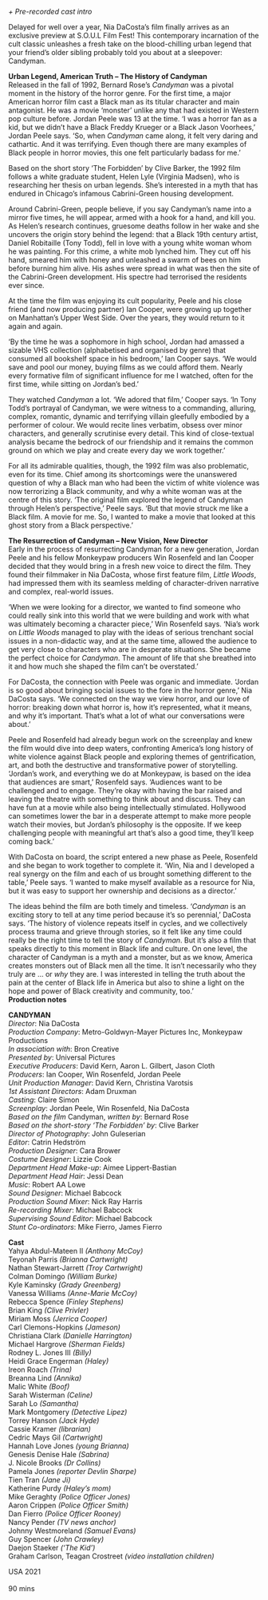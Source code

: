
_+ Pre-recorded cast intro_

Delayed for well over a year, Nia DaCosta’s film finally arrives as an exclusive preview at S.O.U.L Film Fest! This contemporary incarnation of the cult classic unleashes a fresh take on the blood-chilling urban legend that your friend’s older sibling probably told you about at a sleepover: Candyman.<br>

**Urban Legend, American Truth – The History of Candyman**<br>
Released  in the fall of 1992, Bernard Rose’s _Candyman_ was a pivotal moment in the history of the horror genre. For the first time, a major American horror film cast a Black man as its titular character and main antagonist. He was a movie ‘monster’ unlike any that had existed in Western pop culture before. Jordan Peele was 13 at the time. ‘I was a horror fan as a kid, but we didn’t have a Black Freddy Krueger or a Black Jason Voorhees,’ Jordan Peele says. ‘So, when _Candyman_ came along, it felt very daring and cathartic. And it was terrifying. Even though there are many examples of Black people in horror movies, this one felt particularly badass for me.’

Based on the short story ‘The Forbidden’ by Clive Barker, the 1992 film follows a white graduate student, Helen Lyle (Virginia Madsen), who is researching her thesis on urban legends. She’s interested in a myth that has endured in Chicago’s infamous Cabrini-Green housing development.

Around Cabrini-Green, people believe, if you say Candyman’s name into a mirror five times, he will appear, armed with a hook for a hand, and kill you.  
As Helen’s research continues, gruesome deaths follow in her wake and she uncovers the origin story behind the legend: that a Black 19th century artist, Daniel Robitaille (Tony Todd), fell in love with a young white woman whom he was painting. For this crime, a white mob lynched him. They cut off his hand, smeared him with honey and unleashed a swarm of bees on him before burning him alive. His ashes were spread in what was then the site of the Cabrini-Green development. His spectre had terrorised the residents  ever since.

At the time the film was enjoying its cult popularity, Peele and his close friend (and now producing partner) Ian Cooper, were growing up together on Manhattan’s Upper West Side. Over the years, they would return to it again and again.

‘By the time he was a sophomore in high school, Jordan had amassed a sizable VHS collection (alphabetised and organised by genre) that consumed all bookshelf space in his bedroom,’ Ian Cooper says. ‘We would save and pool our money, buying films as we could afford them. Nearly every formative film of significant influence for me I watched, often for the first time, while sitting on Jordan’s bed.’

They watched _Candyman_ a lot. ‘We adored that film,’ Cooper says. ‘In Tony Todd’s portrayal of Candyman, we were witness to a commanding, alluring, complex, romantic, dynamic and terrifying villain gleefully embodied by a performer of colour. We would recite lines verbatim, obsess over minor characters, and generally scrutinise every detail. This kind of close-textual analysis became the bedrock of our friendship and it remains the common ground on which we play and create every day we work together.’

For all its admirable qualities, though, the 1992 film was also problematic, even for its time. Chief among its shortcomings were the unanswered question of why a Black man who had been the victim of white violence was now terrorizing a Black community, and why a white woman was at the centre of this story. ‘The original film explored the legend of Candyman through Helen’s perspective,’ Peele says. ‘But that movie struck me like a Black film. A movie for me. So, I wanted to make a movie that looked at this ghost story from a Black perspective.’<br>

**The Resurrection of Candyman – New Vision, New Director**<br>
Early in the process of resurrecting Candyman for a new generation, Jordan Peele and his fellow Monkeypaw producers Win Rosenfeld and Ian Cooper decided that they would bring in a fresh new voice to direct the film. They found their filmmaker in Nia DaCosta, whose first feature film, _Little Woods_, had impressed them with its seamless melding of character-driven narrative and complex, real-world issues.

‘When we were looking for a director, we wanted to find someone who could really sink into this world that we were building and work with what was ultimately becoming a character piece,’ Win Rosenfeld says. ‘Nia’s work on _Little Woods_ managed to play with the ideas of serious trenchant social issues in a non-didactic way, and at the same time, allowed the audience to get very close to characters who are in desperate situations. She became the perfect choice for _Candyman_. The amount of life that she breathed into it and how much she shaped the film can’t be overstated.’

For DaCosta, the connection with Peele was organic and immediate. ‘Jordan is so good about bringing social issues to the fore in the horror genre,’ Nia DaCosta says. ‘We connected on the way we view horror, and our love of horror: breaking down what horror is, how it’s represented, what it means, and why it’s important. That’s what a lot of what our conversations were about.’

Peele and Rosenfeld had already begun work on the screenplay and knew the film would dive into deep waters, confronting America’s long history of white violence against Black people and exploring themes of gentrification, art, and both the destructive and transformative power of storytelling. ‘Jordan’s work, and everything we do at Monkeypaw, is based on the idea that audiences are smart,’ Rosenfeld says. ‘Audiences want to be challenged and to engage. They’re okay with having the bar raised and leaving the theatre with something to think about and discuss. They can have fun at a movie while also being intellectually stimulated. Hollywood can sometimes lower the bar in a desperate attempt to make more people watch their movies, but Jordan’s philosophy is the opposite. If we keep challenging people with meaningful art that’s also a good time, they’ll keep coming back.’

With DaCosta on board, the script entered a new phase as Peele, Rosenfeld and she began to work together to complete it. ‘Win, Nia and I developed a real synergy on the film and each of us brought something different to the table,’ Peele says. ‘I wanted to make myself available as a resource for Nia, but it was easy to support her ownership and decisions as a director.’

The ideas behind the film are both timely and timeless.  ‘_Candyman_ is an exciting story to tell at any time period because it’s so perennial,’ DaCosta says. ‘The history of violence repeats itself in cycles, and we collectively process trauma and grieve through stories, so it felt like any time could really be the right time to tell the story of _Candyman_. But it’s also a film that speaks directly to this moment in Black life and culture. On one level, the character of Candyman is a myth and a monster, but as we know, America creates monsters out of Black men all the time. It isn’t necessarily who they truly are … or _why_ they are. I was interested in telling the truth about the pain at the center of Black life in America but also to shine a light on the hope and power of Black creativity and community, too.’<br>
**Production notes**<br>

**CANDYMAN**<br>
_Director_: Nia DaCosta  
_Production Company_:  Metro-Goldwyn-Mayer Pictures Inc,  Monkeypaw Productions  
_In association with_: Bron Creative  
_Presented by_: Universal Pictures  
_Executive Producers_: David Kern, Aaron L. Gilbert, Jason Cloth  
_Producers_: Ian Cooper, Win Rosenfeld, Jordan Peele  
_Unit Production Manager_: David Kern, Christina Varotsis  
_1st Assistant Directors_: Adam Druxman  
_Casting_: Claire Simon  
_Screenplay_: Jordan Peele, Win Rosenfeld, Nia DaCosta  
_Based on the film_ Candyman, _written by_:
Bernard Rose  
_Based on the short-story ‘The Forbidden’ by_:
Clive Barker  
_Director of Photography_: John Guleserian  
_Editor_: Catrin Hedström  
_Production Designer_: Cara Brower  
_Costume Designer_: Lizzie Cook  
_Department Head Make-up_: Aimee Lippert-Bastian  
_Department Head Hair_: Jessi Dean  
_Music_: Robert AA Lowe  
_Sound Designer_: Michael Babcock  
_Production Sound Mixer_: Nick Ray Harris  
_Re-recording Mixer_: Michael Babcock  
_Supervising Sound Editor_: Michael Babcock  
_Stunt Co-ordinators_: Mike Fierro, James Fierro

**Cast**<br>
Yahya Abdul-Mateen II _(Anthony McCoy)_<br>
Teyonah Parris _(Brianna Cartwright)_<br>
Nathan Stewart-Jarrett _(Troy Cartwright)_<br>
Colman Domingo _(William Burke)_<br>
Kyle Kaminsky _(Grady Greenberg)_<br>
Vanessa Williams _(Anne-Marie McCoy)_<br>
Rebecca Spence _(Finley Stephens)_<br>
Brian King _(Clive Privler)_<br>
Miriam Moss _(Jerrica Cooper)_<br>
Carl Clemons-Hopkins _(Jameson)_<br>
Christiana Clark _(Danielle Harrington)_<br>
Michael Hargrove _(Sherman Fields)_<br>
Rodney L. Jones III _(Billy)_<br>
Heidi Grace Engerman _(Haley)_<br>
Ireon Roach _(Trina)_<br>
Breanna Lind _(Annika)_<br>
Malic White _(Boof)_<br>
Sarah Wisterman _(Celine)_<br>
Sarah Lo _(Samantha)_<br>
Mark Montgomery _(Detective Lipez)_<br>
Torrey Hanson _(Jack Hyde)_<br>
Cassie Kramer _(librarian)_<br>
Cedric Mays Gil _(Cartwright)_<br>
Hannah Love Jones _(young Brianna)_<br>
Genesis Denise Hale _(Sabrina)_<br>
J. Nicole Brooks _(Dr Collins)_<br>
Pamela Jones _(reporter Devlin Sharpe)_<br>
Tien Tran _(Jane Ji)_<br>
Katherine Purdy _(Haley’s mom)_<br>
Mike Geraghty _(Police Officer Jones)_<br>
Aaron Crippen _(Police Officer Smith)_<br>
Dan Fierro _(Police Officer Rooney)_<br>
Nancy Pender _(TV news anchor)_<br>
Johnny Westmoreland _(Samuel Evans)_<br>
Guy Spencer _(John Crawley)_<br>
Daejon Staeker _(‘The Kid’)_<br>
Graham Carlson, Teagan Crostreet  _(video installation children)_<br>

USA 2021<br>  
90 mins<br>
<!--stackedit_data:
eyJoaXN0b3J5IjpbLTE2NTEyMTYxMDksMTAxNzEyMDM0OCw3Mz
A5OTgxMTZdfQ==
-->